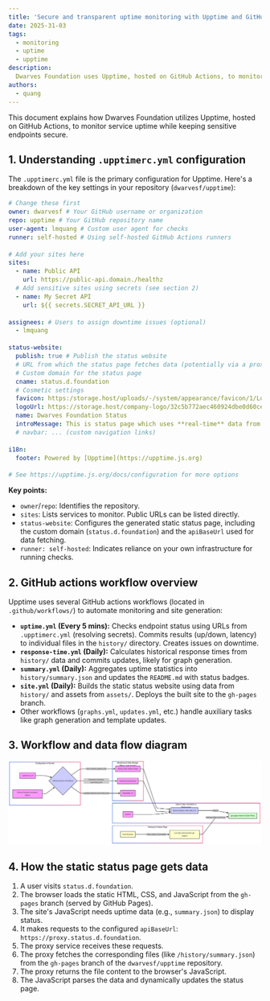 ```yaml
---
title: 'Secure and transparent uptime monitoring with Upptime and GitHub secrets'
date: 2025-31-03
tags:
  - monitoring
  - uptime
  - upptime
description: 
  Dwarves Foundation uses Upptime, hosted on GitHub Actions, to monitor service uptime while securing sensitive endpoints.
authors:
  - quang
---
```


This document explains how Dwarves Foundation utilizes Upptime, hosted on GitHub Actions, to monitor service uptime while keeping sensitive endpoints secure.

## 1. Understanding `.upptimerc.yml` configuration

The `.upptimerc.yml` file is the primary configuration for Upptime. Here's a breakdown of the key settings in your repository (`dwarvesf/upptime`):

```yaml
# Change these first
owner: dwarvesf # Your GitHub username or organization
repo: upptime # Your GitHub repository name
user-agent: lmquang # Custom user agent for checks
runner: self-hosted # Using self-hosted GitHub Actions runners

# Add your sites here
sites:
  - name: Public API
    url: https://public-api.domain./healthz
  # Add sensitive sites using secrets (see section 2)
  - name: My Secret API
    url: ${{ secrets.SECRET_API_URL }}

assignees: # Users to assign downtime issues (optional)
  - lmquang

status-website:
  publish: true # Publish the status website
  # URL from which the status page fetches data (potentially via a proxy)
  # Custom domain for the status page
  cname: status.d.foundation
  # Cosmetic settings
  favicon: https:/storage.host/uploads/-/system/appearance/favicon/1/LogoD_1024.png
  logoUrl: https://storage.host/company-logo/32c5b772aec460924dbe0d60ce73f1c6.png
  name: Dwarves Foundation Status
  introMessage: This is status page which uses **real-time** data from [Dwarves Foundation](https://dwarves.foundation) services
  # navbar: ... (custom navigation links)

i18n:
  footer: Powered by [Upptime](https://upptime.js.org)

# See https://upptime.js.org/docs/configuration for more options
```

**Key points:**

*   `owner`/`repo`: Identifies the repository.
*   `sites`: Lists services to monitor. Public URLs can be listed directly.
*   `status-website`: Configures the generated static status page, including the custom domain (`status.d.foundation`) and the `apiBaseUrl` used for data fetching.
*   `runner: self-hosted`: Indicates reliance on your own infrastructure for running checks.

## 2. GitHub actions workflow overview

Upptime uses several GitHub actions workflows (located in `.github/workflows/`) to automate monitoring and site generation:

*   **`uptime.yml` (Every 5 mins):** Checks endpoint status using URLs from `.upptimerc.yml` (resolving secrets). Commits results (up/down, latency) to individual files in the `history/` directory. Creates issues on downtime.
*   **`response-time.yml` (Daily):** Calculates historical response times from `history/` data and commits updates, likely for graph generation.
*   **`summary.yml` (Daily):** Aggregates uptime statistics into `history/summary.json` and updates the `README.md` with status badges.
*   **`site.yml` (Daily):** Builds the static status website using data from `history/` and assets from `assets/`. Deploys the built site to the `gh-pages` branch.
*   Other workflows (`graphs.yml`, `updates.yml`, etc.) handle auxiliary tasks like graph generation and template updates.

## 3. Workflow and data flow diagram

![alt text](assets/service_monitoring_with_upptime.png)

## 4. How the static status page gets data

1.  A user visits `status.d.foundation`.
2.  The browser loads the static HTML, CSS, and JavaScript from the `gh-pages` branch (served by GitHub Pages).
3.  The site's JavaScript needs uptime data (e.g., `summary.json`) to display status.
4.  It makes requests to the configured `apiBaseUrl`: `https://proxy.status.d.foundation`.
5.  The proxy service receives these requests.
6.  The proxy fetches the corresponding files (like `/history/summary.json`) from the `gh-pages` branch of the `dwarvesf/upptime` repository.
7.  The proxy returns the file content to the browser's JavaScript.
8.  The JavaScript parses the data and dynamically updates the status page.
